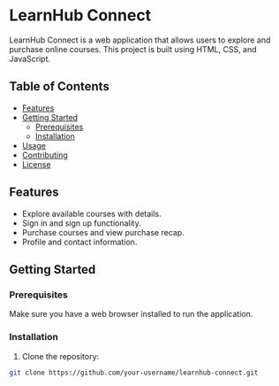 # LearnHub Connect

LearnHub Connect is a web application that allows users to explore and purchase online courses. This project is built using HTML, CSS, and JavaScript.

## Table of Contents

- [Features](#features)
- [Getting Started](#getting-started)
  - [Prerequisites](#prerequisites)
  - [Installation](#installation)
- [Usage](#usage)
- [Contributing](#contributing)
- [License](#license)

## Features

- Explore available courses with details.
- Sign in and sign up functionality.
- Purchase courses and view purchase recap.
- Profile and contact information.

## Getting Started

### Prerequisites

Make sure you have a web browser installed to run the application.

### Installation

1. Clone the repository:

```bash
git clone https://github.com/your-username/learnhub-connect.git
